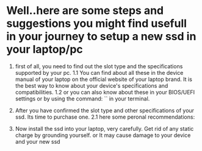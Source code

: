 # Well..here are some steps and suggestions you might find usefull in your journey to setup a new ssd in your laptop/pc
1. first of all, you need to find out the slot type and the specifications supported by your pc.
1.1 You can find about all these in the device manual of your laptop on the official website of your laptop brand. It is the best way to know about your device's specifications and compatibilities.
1.2 or you can also know about these in your BIOS/UEFI settings or by using the command: `` in your terminal.
2. After you have confirmed the slot type and other specifications of your ssd. Its time to purchase one.
2.1 here some peronal recommendations:

3. Now install the ssd into your laptop, very carefully. Get rid of any static charge by grounding yourself. or It may cause damage to your device and your new ssd
